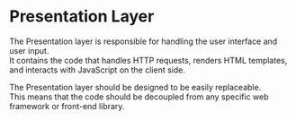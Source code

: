# Presentation Layer

The Presentation layer is responsible for handling the user interface and user input.  
It contains the code that handles HTTP requests, renders HTML templates, and interacts with JavaScript on the client side.

The Presentation layer should be designed to be easily replaceable.  
This means that the code should be decoupled from any specific web framework or front-end library.
